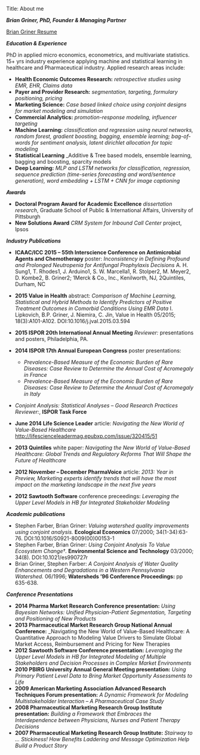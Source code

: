 Title: About me

[](https://upload.wikimedia.org/wikipedia/commons/thumb/e/ed/0009-cmls-2012_preview_ecran.jpg/640px-0009-cmls-2012_preview_ecran.jpg "Collections École Polytechnique / Jérémy Barande [CC BY-SA 3.0 (https://creativecommons.org/licenses/by-sa/3.0)], via Wikimedia Commons" )


**_Brian Griner, PhD, Founder & Managing Partner_**

[Brian Griner Resume](https://resume.creddle.io/resume/irrmmbsyws1)

**_Education & Experience_**

PhD in applied micro economics, econometrics, and multivariate statistics. 
15+ yrs industry experience applying machine and statistical learning in healthcare and 
Pharmaceutical industry. Applied research areas include:  
  
* **Health Economic Outcomes Research:** _retrospective studies using EMR, EHR, Claims data_
* **Payer and Provider Research:** _segmentation, targeting, formulary positioning, pricing_
* **Marketing Science:** _Case based linked choice using conjoint designs for market modeling and simulation_ 
* **Commercial Analytics:** _promotion-response modeling, influencer targeting_
* **Machine Learning:** _classification and regression using neural networks, random forest, gradient boosting, bagging, ensemble learning; bag-of-words for sentiment analysis, latent dirichlet allocation for topic modeling_
* **Statistical Learning** _Additive & Tree based models, ensemble learning, bagging and boosting, sparcity models
* **Deep Learning:** _MLP and LSTM networks for classification, regression, sequence prediction (time-series forecasting and word/sentence generation), word embedding + LSTM + CNN for image captioning_

**_Awards_**

* **Doctoral Program Award for Academic Excellence** _dissertation research_, Graduate School of Public & International Affairs, University of Pittsburgh
* **New Solutions Award** _CRM System for Inbound Call Center_  project, Ipsos

**_Industry Publications_** 

* **ICAAC/ICC 2015 – 55th Interscience Conference on Antimicrobial Agents and Chemotherapy** poster: _Inconsistency in Defining Profound and Prolonged Neutropenia for Antifungal Prophylaxis Decisions_ A. H. Sung1, T. Rhodes1, J. Arduino1, S. W. Marcella1, R. Stolper2, M. Meyer2, D. Kombe2, B. Griner2; 1Merck & Co., Inc., Kenilworth, NJ, 2Quintiles, Durham, NC
* **2015 Value in Health** abstract: _Comparison of Machine Learning, Statistical and Hybrid Methods to Identify Predictors of Positive Treatment Outcomes in Comorbid Conditions Using EMR Data_ I. Lipkovich, B.P. Griner, J. Niemira, C. Jin, Value in Health 05/2015; 18(3):A101-A102. DOI:10.1016/j.jval.2015.03.594 
* **2015 ISPOR 20th International Annual Meeting** _Reviewer:_ presentations and posters, Philadelphia, PA. 
* **2014 ISPOR 17th Annual European Congress** poster presentations:
  - _Prevalence-Based Measure of the Economic Burden of Rare Diseases: Case Review to Determine the Annual Cost of Acromegaly in France_ 
  - _Prevalence-Based Measure of the Economic Burden of Rare Diseases: Case Review to Determine the Annual Cost of Acromegaly in Italy_
   
* _Conjoint Analysis: Statistical Analyses – Good Research Practices_ _Reviewer:_, **ISPOR Task Force**
* **June 2014 Life Science Leader** article: _Navigating the New World of Value-Based Healthcare_ http://lifescienceleadermag.epubxp.com/issue/320415/51
* **2013 Quintiles** white paper: _Navigating the New World of Value-Based Healthcare: Global Trends and Regulatory Reforms That Will Shape the Future of Healthcare_ 
* **2012 November – December PharmaVoice** article: _2013: Year in Preview, Marketing experts identify trends that will have the most impact on the marketing landscape in the next five years_
* **2012 Sawtooth Software** conference preceedings: _Leveraging the Upper Level Models in HB for Integrated Stakeholder Modeling_

**_Academic publications_**

* Stephen Farber, Brian Griner: _Valuing watershed quality improvements using conjoint analysis._ **Ecological Economics** 07/2000; 34(1-34):63-76. DOI:10.1016/S0921-8009(00)00153-1
* Stephen Farber, Brian Griner: _Using Conjoint Analysis To Value Ecosystem Change†._ **Environmental Science and Technology** 03/2000; 34(8). DOI:10.1021/es990727r
* Brian Griner, Stephen Farber: _A Conjoint Analysis of Water Quality Enhancements and Degradations in a Western Pennsylvania Watershed._ 06/1996; **Watersheds ’96 Conference Proceedings:** pp 635-638.

 **_Conference Presentations_**
 
* **2014 Pharma Market Research Conference presentation:** _Using Bayesian Networks: Unified Physician-Patient Segmentation, Targeting and Positioning of New Products_
* **2013 Pharmaceutical Market Research Group National Annual Conference:** _Navigating the New World of Value-Based Healthcare: A Quantitative Approach to Modeling Value Drivers to Simulate Global Market Access, Reimbursement and Pricing for New Therapies
* **2012 Sawtooth Software Conference presentation:** _Leveraging the Upper Level Models in HB for Integrated Modeling of Multiple Stakeholders and Decision Processes in Complex Market Environments_
* **2010 PBIRG University Annual General Meeting presentation:**  _Using Primary Patient Level Data to Bring Market Opportunity Assessments to Life_
* **2009 American Marketing Association Advanced Research Techniques Forum presentation:** _A Dynamic Framework for Modeling Multistakeholder Interaction – A Pharmaceutical Case Study_ 
* **2008 Pharmaceutical Marketing Research Group Institute presentation:** _Building a Framework that Embraces the Interdependence between Physicians, Nurses and Patient Therapy Decisions_
* **2007 Pharmaceutical Marketing Research Group Institute:** _Stairway to … Stickiness! How Benefits Laddering and Message Optimization Help Build a Product Story_